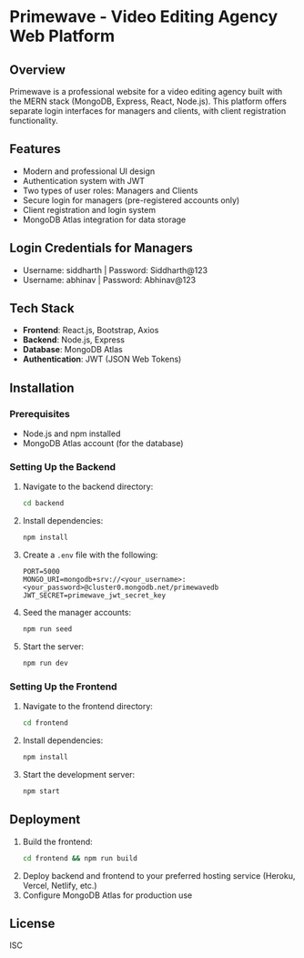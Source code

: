 # Primewave - Video Editing Agency Web Platform

## Overview
Primewave is a professional website for a video editing agency built with the MERN stack (MongoDB, Express, React, Node.js). This platform offers separate login interfaces for managers and clients, with client registration functionality.

## Features
- Modern and professional UI design
- Authentication system with JWT
- Two types of user roles: Managers and Clients
- Secure login for managers (pre-registered accounts only)
- Client registration and login system
- MongoDB Atlas integration for data storage

## Login Credentials for Managers
- Username: siddharth | Password: Siddharth@123
- Username: abhinav | Password: Abhinav@123

## Tech Stack
- **Frontend**: React.js, Bootstrap, Axios
- **Backend**: Node.js, Express
- **Database**: MongoDB Atlas
- **Authentication**: JWT (JSON Web Tokens)

## Installation

### Prerequisites
- Node.js and npm installed
- MongoDB Atlas account (for the database)

### Setting Up the Backend
1. Navigate to the backend directory:
   ```bash
   cd backend
   ```
2. Install dependencies:
   ```bash
   npm install
   ```
3. Create a `.env` file with the following:
   ```
   PORT=5000
   MONGO_URI=mongodb+srv://<your_username>:<your_password>@cluster0.mongodb.net/primewavedb
   JWT_SECRET=primewave_jwt_secret_key
   ```
4. Seed the manager accounts:
   ```bash
   npm run seed
   ```
5. Start the server:
   ```bash
   npm run dev
   ```

### Setting Up the Frontend
1. Navigate to the frontend directory:
   ```bash
   cd frontend
   ```
2. Install dependencies:
   ```bash
   npm install
   ```
3. Start the development server:
   ```bash
   npm start
   ```

## Deployment
1. Build the frontend:
   ```bash
   cd frontend && npm run build
   ```
2. Deploy backend and frontend to your preferred hosting service (Heroku, Vercel, Netlify, etc.)
3. Configure MongoDB Atlas for production use

## License
ISC
